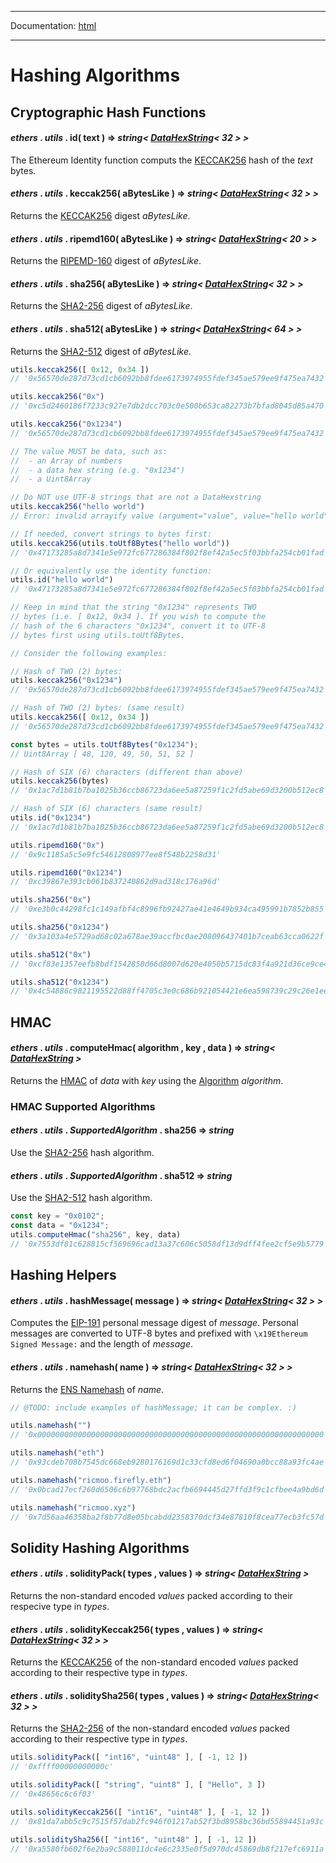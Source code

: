 -----

Documentation: [html](https://docs-beta.ethers.io/)

-----

Hashing Algorithms
==================

Cryptographic Hash Functions
----------------------------

#### *ethers* . *utils* . **id**( text ) => *string< [DataHexString](/v5/api/utils/bytes/#DataHexString)< 32 > >*

The Ethereum Identity function computs the [KECCAK256](https://en.wikipedia.org/wiki/SHA-3) hash of the *text* bytes.


#### *ethers* . *utils* . **keccak256**( aBytesLike ) => *string< [DataHexString](/v5/api/utils/bytes/#DataHexString)< 32 > >*

Returns the [KECCAK256](https://en.wikipedia.org/wiki/SHA-3) digest *aBytesLike*.


#### *ethers* . *utils* . **ripemd160**( aBytesLike ) => *string< [DataHexString](/v5/api/utils/bytes/#DataHexString)< 20 > >*

Returns the [RIPEMD-160](https://en.m.wikipedia.org/wiki/RIPEMD) digest of *aBytesLike*.


#### *ethers* . *utils* . **sha256**( aBytesLike ) => *string< [DataHexString](/v5/api/utils/bytes/#DataHexString)< 32 > >*

Returns the [SHA2-256](https://en.wikipedia.org/wiki/SHA-2) digest of *aBytesLike*.


#### *ethers* . *utils* . **sha512**( aBytesLike ) => *string< [DataHexString](/v5/api/utils/bytes/#DataHexString)< 64 > >*

Returns the [SHA2-512](https://en.wikipedia.org/wiki/SHA-2) digest of *aBytesLike*.


```javascript
utils.keccak256([ 0x12, 0x34 ])
// '0x56570de287d73cd1cb6092bb8fdee6173974955fdef345ae579ee9f475ea7432'

utils.keccak256("0x")
// '0xc5d2460186f7233c927e7db2dcc703c0e500b653ca82273b7bfad8045d85a470'

utils.keccak256("0x1234")
// '0x56570de287d73cd1cb6092bb8fdee6173974955fdef345ae579ee9f475ea7432'

// The value MUST be data, such as:
//  - an Array of numbers
//  - a data hex string (e.g. "0x1234")
//  - a Uint8Array

// Do NOT use UTF-8 strings that are not a DataHexstring
utils.keccak256("hello world")
// Error: invalid arrayify value (argument="value", value="hello world", code=INVALID_ARGUMENT, version=bytes/5.0.0-beta.138)

// If needed, convert strings to bytes first:
utils.keccak256(utils.toUtf8Bytes("hello world"))
// '0x47173285a8d7341e5e972fc677286384f802f8ef42a5ec5f03bbfa254cb01fad'

// Or equivalently use the identity function:
utils.id("hello world")
// '0x47173285a8d7341e5e972fc677286384f802f8ef42a5ec5f03bbfa254cb01fad'

// Keep in mind that the string "0x1234" represents TWO
// bytes (i.e. [ 0x12, 0x34 ]. If you wish to compute the
// hash of the 6 characters "0x1234", convert it to UTF-8
// bytes first using utils.toUtf8Bytes.

// Consider the following examples:

// Hash of TWO (2) bytes:
utils.keccak256("0x1234")
// '0x56570de287d73cd1cb6092bb8fdee6173974955fdef345ae579ee9f475ea7432'

// Hash of TWO (2) bytes: (same result)
utils.keccak256([ 0x12, 0x34 ])
// '0x56570de287d73cd1cb6092bb8fdee6173974955fdef345ae579ee9f475ea7432'

const bytes = utils.toUtf8Bytes("0x1234");
// Uint8Array [ 48, 120, 49, 50, 51, 52 ]

// Hash of SIX (6) characters (different than above)
utils.keccak256(bytes)
// '0x1ac7d1b81b7ba1025b36ccb86723da6ee5a87259f1c2fd5abe69d3200b512ec8'

// Hash of SIX (6) characters (same result)
utils.id("0x1234")
// '0x1ac7d1b81b7ba1025b36ccb86723da6ee5a87259f1c2fd5abe69d3200b512ec8'
```

```javascript
utils.ripemd160("0x")
// '0x9c1185a5c5e9fc54612808977ee8f548b2258d31'

utils.ripemd160("0x1234")
// '0xc39867e393cb061b837240862d9ad318c176a96d'
```

```javascript
utils.sha256("0x")
// '0xe3b0c44298fc1c149afbf4c8996fb92427ae41e4649b934ca495991b7852b855'

utils.sha256("0x1234")
// '0x3a103a4e5729ad68c02a678ae39accfbc0ae208096437401b7ceab63cca0622f'

utils.sha512("0x")
// '0xcf83e1357eefb8bdf1542850d66d8007d620e4050b5715dc83f4a921d36ce9ce47d0d13c5d85f2b0ff8318d2877eec2f63b931bd47417a81a538327af927da3e'

utils.sha512("0x1234")
// '0x4c54886c9821195522d88ff4705c3e0c686b921054421e6ea598739c29c26e1ee75419aaceec94dd2e3c0dbb82ecf895c9f61215f375de6d800d9b99d3d4b816'
```

HMAC
----

#### *ethers* . *utils* . **computeHmac**( algorithm , key , data ) => *string< [DataHexString](/v5/api/utils/bytes/#DataHexString) >*

Returns the [HMAC](https://en.wikipedia.org/wiki/HMAC) of *data* with *key* using the [Algorithm](/v5/api/utils/hashing/#utils--hmac-supported-algorithm) *algorithm*.


### HMAC Supported Algorithms

#### *ethers* . *utils* . *SupportedAlgorithm* . **sha256** => *string*

Use the [SHA2-256](https://en.wikipedia.org/wiki/SHA-2) hash algorithm.


#### *ethers* . *utils* . *SupportedAlgorithm* . **sha512** => *string*

Use the [SHA2-512](https://en.wikipedia.org/wiki/SHA-2) hash algorithm.


```javascript
const key = "0x0102";
const data = "0x1234";
utils.computeHmac("sha256", key, data)
// '0x7553df81c628815cf569696cad13a37c606c5058df13d9dff4fee2cf5e9b5779'
```

Hashing Helpers
---------------

#### *ethers* . *utils* . **hashMessage**( message ) => *string< [DataHexString](/v5/api/utils/bytes/#DataHexString)< 32 > >*

Computes the [EIP-191](https://eips.ethereum.org/EIPS/eip-191) personal message digest of *message*. Personal messages are converted to UTF-8 bytes and prefixed with `\x19Ethereum Signed Message:` and the length of *message*.


#### *ethers* . *utils* . **namehash**( name ) => *string< [DataHexString](/v5/api/utils/bytes/#DataHexString)< 32 > >*

Returns the [ENS Namehash](https://docs.ens.domains/contract-api-reference/name-processing#hashing-names) of *name*.


```javascript
// @TODO: include examples of hashMessage; it can be complex. :)
```

```javascript
utils.namehash("")
// '0x0000000000000000000000000000000000000000000000000000000000000000'

utils.namehash("eth")
// '0x93cdeb708b7545dc668eb9280176169d1c33cfd8ed6f04690a0bcc88a93fc4ae'

utils.namehash("ricmoo.firefly.eth")
// '0x0bcad17ecf260d6506c6b97768bdc2acfb6694445d27ffd3f9c1cfbee4a9bd6d'

utils.namehash("ricmoo.xyz")
// '0x7d56aa46358ba2f8b77d8e05bcabdd2358370dcf34e87810f8cea77ecb3fc57d'
```

Solidity Hashing Algorithms
---------------------------

#### *ethers* . *utils* . **solidityPack**( types , values ) => *string< [DataHexString](/v5/api/utils/bytes/#DataHexString) >*

Returns the non-standard encoded *values* packed according to their respecive type in *types*.


#### *ethers* . *utils* . **solidityKeccak256**( types , values ) => *string< [DataHexString](/v5/api/utils/bytes/#DataHexString)< 32 > >*

Returns the [KECCAK256](https://en.wikipedia.org/wiki/SHA-3) of the non-standard encoded *values* packed according to their respective type in *types*.


#### *ethers* . *utils* . **soliditySha256**( types , values ) => *string< [DataHexString](/v5/api/utils/bytes/#DataHexString)< 32 > >*

Returns the [SHA2-256](https://en.wikipedia.org/wiki/SHA-2) of the non-standard encoded *values* packed according to their respective type in *types*.


```javascript
utils.solidityPack([ "int16", "uint48" ], [ -1, 12 ])
// '0xffff00000000000c'

utils.solidityPack([ "string", "uint8" ], [ "Hello", 3 ])
// '0x48656c6c6f03'

utils.solidityKeccak256([ "int16", "uint48" ], [ -1, 12 ])
// '0x81da7abb5c9c7515f57dab2fc946f01217ab52f3bd8958bc36bd55894451a93c'

utils.soliditySha256([ "int16", "uint48" ], [ -1, 12 ])
// '0xa5580fb602f6e2ba9c588011dc4e6c2335e0f5d970dc45869db8f217efc6911a'
```

